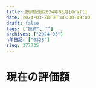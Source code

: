 ```yaml
---
title: 投資記録2024年03月[draft]
date: 2024-03-28T00:00:00+09:00
draft: false
tags: ["投資", ""]
archives: ["2024-03"]
n年日記: ["0328"]
slug: 377735
---
```

# 現在の評価額
